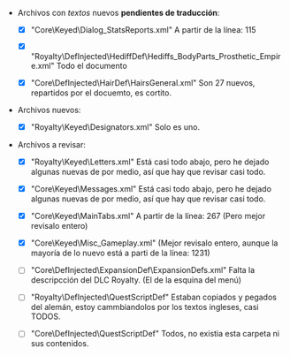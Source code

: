 
* Archivos con *textos* nuevos **pendientes de traducción**:

	* [x] "Core\Keyed\Dialog_StatsReports.xml"												A partir de la línea: 115
	
	* [x] "Royalty\DefInjected\HediffDef\Hediffs_BodyParts_Prosthetic_Empire.xml"			Todo el documento

	* [x] "Core\DefInjected\HairDef\HairsGeneral.xml"										Son 27 nuevos, repartidos por el docuemto, es cortito.
			



* Archivos nuevos:

	* [x] "Royalty\Keyed\Designators.xml"				Solo es uno.

* Archivos a revisar:

	* [x] "Royalty\Keyed\Letters.xml"		Está casi todo abajo, pero he dejado algunas nuevas de por medio, así que hay que revisar casi todo.

	* [x] "Core\Keyed\Messages.xml"			Está casi todo abajo, pero he dejado algunas nuevas de por medio, así que hay que revisar casi todo.

	* [x] "Core\Keyed\MainTabs.xml"				A partir de la línea: 267 (Pero mejor revisalo entero)

	* [x] "Core\Keyed\Misc_Gameplay.xml"		(Mejor revisalo entero, aunque la mayoría de lo nuevo está a parti de la línea: 1231)

	* [ ] "Core\DefInjected\ExpansionDef\ExpansionDefs.xml"		Falta la descripcción del DLC Royalty. (El de la esquina del menú)

	* [ ] "Royalty\DefInjected\QuestScriptDef\"	Estaban copiados y pegados del alemán, estoy cammbiandolos por los textos ingleses, casi TODOS.

	* [ ] "Core\DefInjected\QuestScriptDef\"	Todos, no existia esta carpeta ni sus contenidos.

